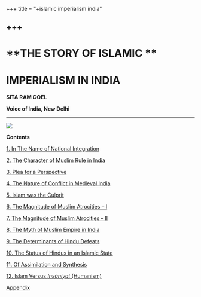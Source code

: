 +++
title = "+islamic imperialism india"

+++
------------------------------------------------------------------------

# **THE STORY OF ISLAMIC **

# **IMPERIALISM IN INDIA**

   
   
 

**SITA RAM GOEL**  
 

**Voice of India, New Delhi**

------------------------------------------------------------------------

![](siii.jpg)

**Contents**

[1. In The Name of National Integration](ch1.htm)

[2. The Character of Muslim Rule in India](ch2.htm)

[3. Plea for a Perspective](ch3.htm)

[4. The Nature of Conflict in Medieval India](ch4.htm)

[5. Islam was the Culprit](ch5.htm)

[6. The Magnitude of Muslim Atrocities – I](ch6.htm)

[7. The Magnitude of Muslim Atrocities – II](ch7.htm)

[8. The Myth of Muslim Empire in India](ch8.htm)

[9. The Determinants of Hindu Defeats](ch9.htm)

[10. The Status of Hindus in an Islamic State](ch10.htm)

[11. Of Assimilation and Synthesis](ch11.htm)

[12. Islam Versus *Insāniyat* (Humanism)](ch12.htm)

[Appendix](app.htm)
